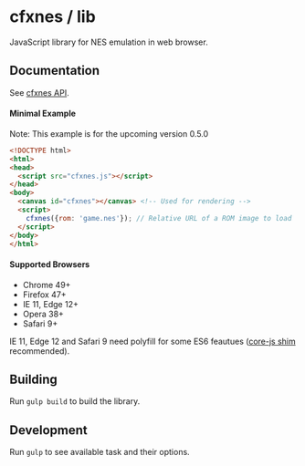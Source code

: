 # cfxnes / lib

JavaScript library for NES emulation in web browser.

## Documentation

See [cfxnes API](api.md).

#### Minimal Example

Note: This example is for the upcoming version 0.5.0

``` html
<!DOCTYPE html>
<html>
<head>
  <script src="cfxnes.js"></script>
</head>
<body>
  <canvas id="cfxnes"></canvas> <!-- Used for rendering -->
  <script>
    cfxnes({rom: 'game.nes'}); // Relative URL of a ROM image to load
  </script>
</body>
</html>
```

#### Supported Browsers

- Chrome 49+
- Firefox 47+
- IE 11, Edge 12+
- Opera 38+
- Safari 9+

IE 11, Edge 12 and Safari 9 need polyfill for some ES6 feautues ([core-js shim](https://github.com/zloirock/core-js) recommended).

## Building

Run `gulp build` to build the library.

## Development

Run `gulp` to see available task and their options.
